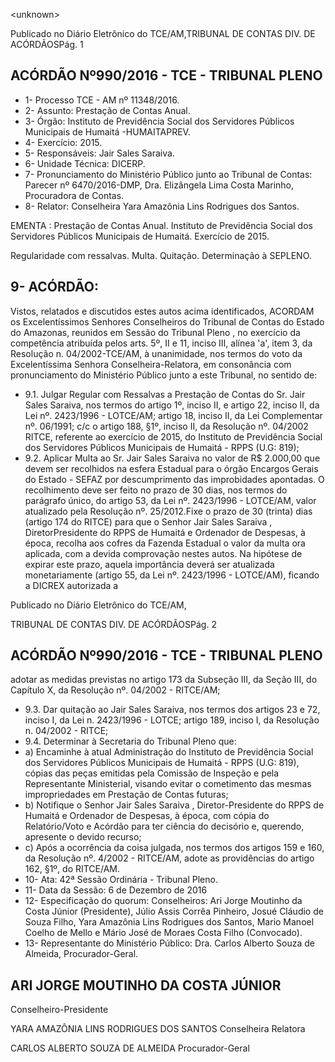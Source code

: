&lt;unknown&gt;

Publicado  no  Diário Eletrônico do TCE/AM,TRIBUNAL DE CONTAS DIV. DE  ACÓRDÃOSPág. 1

## ACÓRDÃO Nº990/2016 - TCE - TRIBUNAL PLENO

- 1- Processo TCE - AM nº 11348/2016.
- 2- Assunto: Prestação de Contas Anual.
- 3- Órgão: Instituto de Previdência Social dos Servidores Públicos Municipais de Humaitá -HUMAITAPREV.
- 4- Exercício: 2015.
- 5- Responsáveis: Jair Sales Saraiva.
- 6- Unidade Técnica: DICERP.
- 7- Pronunciamento  do Ministério  Público  junto  ao Tribunal  de Contas: Parecer  nº 6470/2016-DMP, Dra. Elizângela Lima Costa Marinho, Procuradora de Contas.
- 8- Relator: Conselheira Yara Amazônia Lins Rodrigues dos Santos.

EMENTA :  Prestação  de  Contas  Anual.  Instituto  de Previdência Social dos Servidores Públicos Municipais de Humaitá. Exercício de 2015.

Regularidade com ressalvas. Multa. Quitação. Determinação à SEPLENO.

## 9- ACÓRDÃO:

Vistos, relatados e discutidos estes autos acima identificados, ACORDAM os Excelentíssimos Senhores Conselheiros do Tribunal de Contas do Estado do Amazonas, reunidos em Sessão do Tribunal Pleno , no exercício da competência atribuída pelos arts. 5º, II e 11, inciso III, alínea 'a', item 3, da Resolução n. 04/2002-TCE/AM, à unanimidade, nos termos do voto da  Excelentíssima Senhora Conselheira-Relatora, em consonância com pronunciamento do Ministério Público junto a este Tribunal, no sentido de:

- 9.1. Julgar Regular com Ressalvas a Prestação de Contas do Sr. Jair Sales Saraiva, nos termos do artigo 1º, inciso II, e artigo 22, inciso II, da Lei nº. 2423/1996 - LOTCE/AM; artigo 18, inciso II, da Lei Complementar nº. 06/1991;  c/c  o  artigo  188,  §1º,  inciso  II,  da  Resolução  nº.  04/2002  RITCE, referente ao exercício de 2015, do Instituto de Previdência Social dos Servidores Públicos Municipais de Humaitá - RPPS (U.G: 819);
- 9.2. Aplicar Multa ao  Sr.  Jair  Sales  Saraiva no valor de  R$ 2.000,00 que devem ser recolhidos na esfera Estadual para o órgão Encargos Gerais do Estado - SEFAZ por descumprimento das improbidades apontadas. O  recolhimento  deve  ser  feito  no  prazo  de  30  dias,  nos  termos  do parágrafo único, do artigo 53, da Lei nº. 2423/1996 - LOTCE/AM, valor atualizado pela Resolução nº. 25/2012.Fixe o prazo de 30 (trinta) dias (artigo 174 do RITCE) para que o Senhor Jair Sales Saraiva , DiretorPresidente do RPPS de Humaitá e Ordenador de Despesas, à época, recolha aos cofres da Fazenda Estadual o valor da multa ora aplicada, com a devida comprovação nestes autos. Na hipótese de expirar este prazo, aquela importância deverá ser atualizada monetariamente (artigo 55, da Lei nº. 2423/1996 - LOTCE/AM), ficando a DICREX autorizada a

Publicado  no  Diário Eletrônico do TCE/AM,

TRIBUNAL DE CONTAS DIV. DE  ACÓRDÃOSPág. 2

## ACÓRDÃO Nº990/2016 - TCE - TRIBUNAL PLENO

adotar as medidas previstas no artigo 173 da Subseção III, da Seção III, do Capítulo X, da Resolução nº. 04/2002 - RITCE/AM;

- 9.3. Dar  quitação ao  Jair  Sales  Saraiva,  nos  termos  dos  artigos  23  e  72, inciso I, da Lei n. 2423/1996 - LOTCE; artigo 189, inciso I, da Resolução n. 04/2002 - RITCE;
- 9.4. Determinar à Secretaria do Tribunal Pleno que:
- a) Encaminhe à atual  Administração do  Instituto de Previdência Social dos  Servidores  Públicos  Municipais  de  Humaitá  -  RPPS  (U.G:  819), cópias das  peças  emitidas  pela Comissão  de  Inspeção  e  pela Representante  Ministerial,  visando evitar o cometimento das mesmas impropriedades em Prestação de Contas futuras;
- b) Notifique o Senhor Jair Sales Saraiva , Diretor-Presidente do RPPS de  Humaitá  e  Ordenador  de  Despesas,  à  época,  com  cópia  do Relatório/Voto  e  Acórdão  para  ter  ciência  do  decisório  e,  querendo, apresente o devido recurso;
- c) Após  a  ocorrência  da  coisa  julgada,  nos  termos  dos  artigos  159  e 160, da Resolução nº. 4/2002 - RITCE/AM, adote as providências do artigo 162, §1º, do RITCE/AM.
- 10-  Ata: 42ª Sessão Ordinária - Tribunal Pleno.
- 11-  Data da Sessão: 6 de Dezembro de 2016
- 12-  Especificação  do  quorum: Conselheiros: Ari Jorge  Moutinho  da  Costa  Júnior (Presidente),  Júlio Assis  Corrêa  Pinheiro, Josué  Cláudio  de  Souza  Filho, Yara Amazônia Lins Rodrigues dos Santos, Mario Manoel Coelho de Mello e Mário José de Moraes Costa Filho (Convocado).
- 13-  Representante  do  Ministério  Público: Dra. Carlos  Alberto  Souza  de  Almeida, Procurador-Geral.

## ARI JORGE MOUTINHO DA COSTA JÚNIOR

Conselheiro-Presidente

YARA AMAZÔNIA LINS RODRIGUES DOS SANTOS Conselheira Relatora

CARLOS ALBERTO SOUZA DE ALMEIDA Procurador-Geral